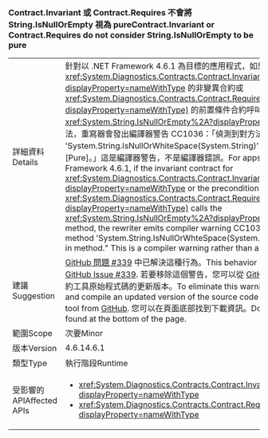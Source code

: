 ### <a name="contractinvariant-or-contractrequirestexception-do-not-consider-stringisnullorempty-to-be-pure"></a><span data-ttu-id="cc9db-101">Contract.Invariant 或 Contract.Requires<TException> 不會將 String.IsNullOrEmpty 視為 pure</span><span class="sxs-lookup"><span data-stu-id="cc9db-101">Contract.Invariant or Contract.Requires<TException> do not consider String.IsNullOrEmpty to be pure</span></span>

|   |   |
|---|---|
|<span data-ttu-id="cc9db-102">詳細資料</span><span class="sxs-lookup"><span data-stu-id="cc9db-102">Details</span></span>|<span data-ttu-id="cc9db-103">針對以 .NET Framework 4.6.1 為目標的應用程式，如果 <xref:System.Diagnostics.Contracts.Contract.Invariant%2A?displayProperty=nameWithType> 的非變異合約或 <xref:System.Diagnostics.Contracts.Contract.Requires%2A?displayProperty=nameWithType)> 的前置條件合約呼叫 <xref:System.String.IsNullOrEmpty%2A?displayProperty=nameWithType> 方法，重寫器會發出編譯器警告 CC1036：「偵測到對方法 'System.String.IsNullOrWhiteSpace(System.String)' 的呼叫，但在方法中沒有 [Pure]。」這是編譯器警告，不是編譯器錯誤。</span><span class="sxs-lookup"><span data-stu-id="cc9db-103">For apps that target the .NET Framework 4.6.1, if the invariant contract for <xref:System.Diagnostics.Contracts.Contract.Invariant%2A?displayProperty=nameWithType> or the precondition contract for <xref:System.Diagnostics.Contracts.Contract.Requires%2A?displayProperty=nameWithType)> calls the <xref:System.String.IsNullOrEmpty%2A?displayProperty=nameWithType> method, the rewriter emits compiler warning CC1036: &quot;Detected call to method 'System.String.IsNullOrWhteSpace(System.String)' without [Pure] in method.&quot; This is a compiler warning rather than a compiler error.</span></span>|
|<span data-ttu-id="cc9db-104">建議</span><span class="sxs-lookup"><span data-stu-id="cc9db-104">Suggestion</span></span>|<span data-ttu-id="cc9db-105">[GitHub 問題 #339](https://github.com/Microsoft/CodeContracts/issues/339) 中已解決這種行為。</span><span class="sxs-lookup"><span data-stu-id="cc9db-105">This behavior was addressed in [GitHub Issue #339](https://github.com/Microsoft/CodeContracts/issues/339).</span></span> <span data-ttu-id="cc9db-106">若要移除這個警告，您可以從 [GitHub](https://github.com/Microsoft/CodeContracts/blob/master/README.md) 下載並編譯程式碼合約工具原始程式碼的更新版本。</span><span class="sxs-lookup"><span data-stu-id="cc9db-106">To eliminate this warning, you can download and compile an updated version of the source code for the Code Contracts tool from [GitHub](https://github.com/Microsoft/CodeContracts/blob/master/README.md).</span></span> <span data-ttu-id="cc9db-107">您可以在頁面底部找到下載資訊。</span><span class="sxs-lookup"><span data-stu-id="cc9db-107">Download information is found at the bottom of the page.</span></span>|
|<span data-ttu-id="cc9db-108">範圍</span><span class="sxs-lookup"><span data-stu-id="cc9db-108">Scope</span></span>|<span data-ttu-id="cc9db-109">次要</span><span class="sxs-lookup"><span data-stu-id="cc9db-109">Minor</span></span>|
|<span data-ttu-id="cc9db-110">版本</span><span class="sxs-lookup"><span data-stu-id="cc9db-110">Version</span></span>|<span data-ttu-id="cc9db-111">4.6.1</span><span class="sxs-lookup"><span data-stu-id="cc9db-111">4.6.1</span></span>|
|<span data-ttu-id="cc9db-112">類型</span><span class="sxs-lookup"><span data-stu-id="cc9db-112">Type</span></span>|<span data-ttu-id="cc9db-113">執行階段</span><span class="sxs-lookup"><span data-stu-id="cc9db-113">Runtime</span></span>|
|<span data-ttu-id="cc9db-114">受影響的 API</span><span class="sxs-lookup"><span data-stu-id="cc9db-114">Affected APIs</span></span>|<ul><li><xref:System.Diagnostics.Contracts.Contract.Invariant(System.Boolean)?displayProperty=nameWithType></li><li><xref:System.Diagnostics.Contracts.Contract.Requires(System.Boolean)?displayProperty=nameWithType></li></ul>|

